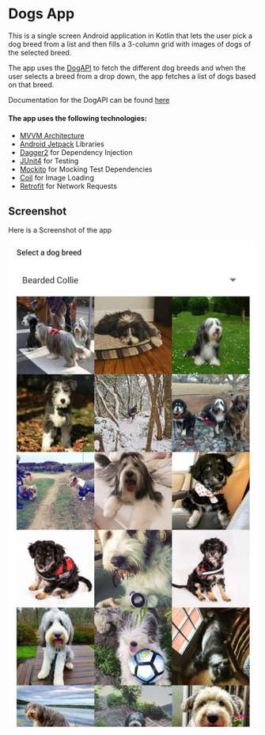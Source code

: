 # Dogs App

This is a single screen Android application in Kotlin that lets the user pick a dog breed from a list and then fills a 3-column grid with images of dogs of the selected breed.

The app uses the [DogAPI](http://TheDogApi.com) to fetch the different dog breeds and when the user selects a breed from a drop down, the app fetches a list of dogs based on that breed.

Documentation for the DogAPI can be found [here](https://docs.thedogapi.com)

#### The app uses the following technologies:
* [MVVM Architecture](https://developer.android.com/jetpack/guide)
* [Android Jetpack](https://developer.android.com/jetpack) Libraries
* [Dagger2](https://dagger.dev/) for Dependency Injection
* [JUnit4](https://junit.org/junit4/) for Testing
* [Mockito](https://site.mockito.org/) for Mocking Test Dependencies
* [Coil](https://coil-kt.github.io/coil/getting_started/) for Image Loading
* [Retrofit](https://square.github.io/retrofit/) for Network Requests

## Screenshot
Here is a Screenshot of the app

![screenshot](screenshot.png "Screenshot")